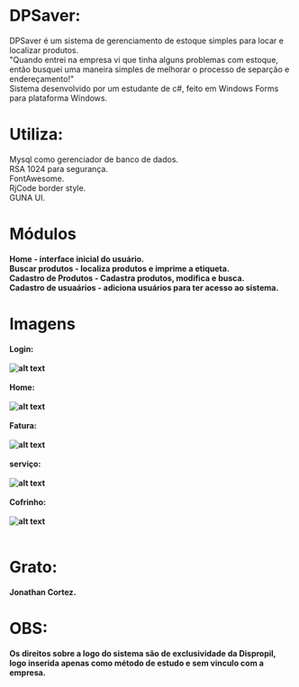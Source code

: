 # DPSaver:<br>
DPSaver é um sistema de gerenciamento de estoque simples para locar e localizar produtos.<br>
"Quando entrei na empresa vi que tinha alguns problemas com estoque, então busquei uma maneira simples de melhorar o processo de separção e endereçamento!"<br>
Sistema desenvolvido por um estudante de c#, feito em Windows Forms para plataforma Windows.<br>

# Utiliza:<br>
Mysql como gerenciador de banco de dados.<br>
RSA 1024 para segurança.<br>
FontAwesome.<br>
RjCode border style.<br>
GUNA UI.<br>

# Módulos
<b>Home - interface inicial do usuário.<br>
<b>Buscar produtos - localiza produtos e imprime a etiqueta.</b><br>
<b>Cadastro de Produtos - Cadastra produtos, modifica e busca.<b><br>
<b>Cadastro de usuaários - adiciona usuários para ter acesso ao sistema.</b><br>
  
# Imagens
  
  <b>Login:</b><br><br>
  ![alt text](https://i.imgur.com/p48ikVn.png)<br><br>
  <b>Home:</b><br><br>
  ![alt text](https://i.imgur.com/qR8uQoM.png)<br><br>
  <b>Fatura:</b><br><br>
  ![alt text](https://i.imgur.com/bjt9xDp.png)<br><br>
  <b>serviço:</b><br><br>
  ![alt text](https://i.imgur.com/KyhBcIA.png)<br><br>
  <b>Cofrinho:</b><br><br>
  ![alt text](https://i.imgur.com/Nqt5cae.pngg)<br><br>

  # Grato:<br>
Jonathan Cortez.

# OBS:<br>
Os direitos sobre a logo do sistema são de exclusividade da Dispropil, logo inserida apenas como método de estudo e sem vinculo com a empresa.<br>
